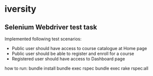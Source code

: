 iversity
========
## Selenium Webdriver test task

Implemented following test scenarios:
 * Public user should have access to course catalogue at Home page
 * Public user should be able to register and enroll for a course
 * Registered user should have access to Dashboard page

how to run:
    bundle install
    bundle exec rspec
    bundle exec rake rspec:all
